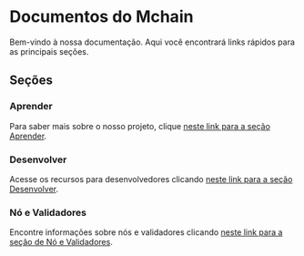 # Documentos do Mchain

Bem-vindo à nossa documentação. Aqui você encontrará links rápidos para as principais seções.

## Seções

### Aprender
Para saber mais sobre o nosso projeto, clique [neste link para a seção Aprender](/docs/learn).

### Desenvolver
Acesse os recursos para desenvolvedores clicando [neste link para a seção Desenvolver](/docs/develop).

### Nó e Validadores
Encontre informações sobre nós e validadores clicando [neste link para a seção de Nó e Validadores](/docs/validate).
